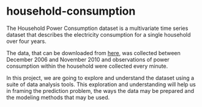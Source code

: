 # household-consumption

The Household Power Consumption dataset is a multivariate time series dataset that describes the electricity consumption for a single household over four years.

The data, that can be downloaded from [here](https://archive.ics.uci.edu/ml/datasets/Individual+household+electric+power+consumption), was collected between December 2006 and November 2010 and observations of power consumption within the household were collected every minute.

In this project, we are going to explore and understand the dataset using a suite of data analysis tools. This exploration and understanding will help us in framing the prediction problem, the ways the data may be prepared and the modeling methods that may be used.
